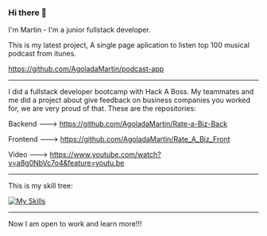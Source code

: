 ### Hi there 👋

I'm Martin - I'm a junior fullstack developer. 


This is my latest project, A single page aplication to listen top 100 musical podcast from itunes.

https://github.com/AgoladaMartin/podcast-app

----------------------------------


I did a fullstack developer bootcamp with Hack A Boss. My teammates and me did a project about give feedback on business companies you worked for, we are very proud of that. 
These are the repositories:

Backend --->
https://github.com/AgoladaMartin/Rate-a-Biz-Back

Frontend --->
https://github.com/AgoladaMartin/Rate_A_Biz_Front

Video --->
https://www.youtube.com/watch?v=a8g0NbVc7o4&feature=youtu.be

---------------------------------

This is my skill tree:

[![My Skills](https://skillicons.dev/icons?i=html,css,js,mysql,nodejs,react,angular,java)](https://skillicons.dev)

------------------------------------
Now I am open to work and learn more!!!



<!--
**AgoladaMartin/AgoladaMartin** is a ✨ _special_ ✨ repository because its `README.md` (this file) appears on your GitHub profile.

Here are some ideas to get you started:

- 🔭 I’m currently working on ...
- 🌱 I’m currently learning ...
- 👯 I’m looking to collaborate on ...
- 🤔 I’m looking for help with ...
- 💬 Ask me about ...
- 📫 How to reach me: ...
- 😄 Pronouns: ...
- ⚡ Fun fact: ...
-->
